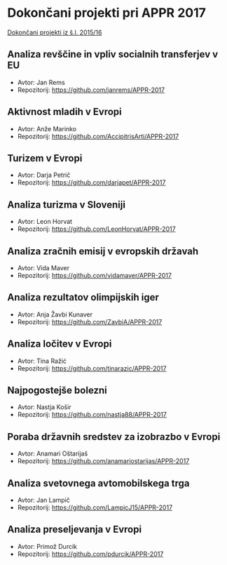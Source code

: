 # Dokončani projekti pri APPR 2017

[Dokončani projekti iz š.l. 2015/16](https://github.com/jaanos/APPR-2015-16-zagovori/blob/master/DOKONCANI.md)

## Analiza revščine in vpliv socialnih transferjev v EU
* Avtor: Jan Rems
* Repozitorij: https://github.com/janrems/APPR-2017

## Aktivnost mladih v Evropi
* Avtor: Anže Marinko
* Repozitorij: https://github.com/AccipitrisArti/APPR-2017

## Turizem v Evropi
* Avtor: Darja Petrič
* Repozitorij: https://github.com/darjapet/APPR-2017

## Analiza turizma v Sloveniji
* Avtor: Leon Horvat
* Repozitorij: https://github.com/LeonHorvat/APPR-2017

## Analiza zračnih emisij v evropskih državah
* Avtor: Vida Maver
* Repozitorij: https://github.com/vidamaver/APPR-2017

## Analiza rezultatov olimpijskih iger
* Avtor: Anja Žavbi Kunaver
* Repozitorij: https://github.com/ZavbiA/APPR-2017

## Analiza ločitev v Evropi
* Avtor: Tina Ražić
* Repozitorij: https://github.com/tinarazic/APPR-2017

## Najpogostejše bolezni
* Avtor: Nastja Košir
* Repozitorij: https://github.com/nastja88/APPR-2017

## Poraba državnih sredstev za izobrazbo v Evropi
* Avtor: Anamari Oštarijaš
* Repozitorij: https://github.com/anamariostarijas/APPR-2017

## Analiza svetovnega avtomobilskega trga
* Avtor: Jan Lampič
* Repozitorij: https://github.com/LampicJ15/APPR-2017

## Analiza preseljevanja v Evropi
* Avtor: Primož Durcik
* Repozitorij: https://github.com/pdurcik/APPR-2017

